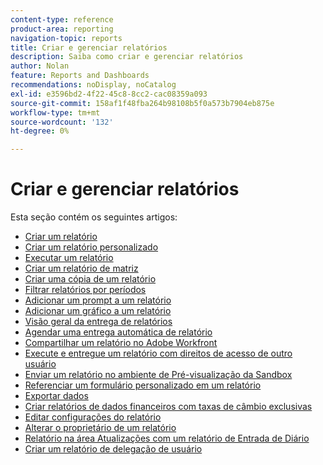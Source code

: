 ```yaml
---
content-type: reference
product-area: reporting
navigation-topic: reports
title: Criar e gerenciar relatórios
description: Saiba como criar e gerenciar relatórios
author: Nolan
feature: Reports and Dashboards
recommendations: noDisplay, noCatalog
exl-id: e3596bd2-4f22-45c8-8cc2-cac08359a093
source-git-commit: 158af1f48fba264b98108b5f0a573b7904eb875e
workflow-type: tm+mt
source-wordcount: '132'
ht-degree: 0%

---
```


# Criar e gerenciar relatórios

<!-- Audited: 11/2024 -->

Esta seção contém os seguintes artigos:

* [Criar um relatório](../../../reports-and-dashboards/reports/creating-and-managing-reports/create-report.md)
* [Criar um relatório personalizado](../../../reports-and-dashboards/reports/creating-and-managing-reports/create-custom-report.md)
* [Executar um relatório](../../../reports-and-dashboards/reports/creating-and-managing-reports/run-report.md)
* [Criar um relatório de matriz](../../../reports-and-dashboards/reports/creating-and-managing-reports/create-matrix-report.md)
* [Criar uma cópia de um relatório](../../../reports-and-dashboards/reports/creating-and-managing-reports/create-copy-report.md)
* [Filtrar relatórios por períodos](../../../reports-and-dashboards/reports/creating-and-managing-reports/filter-reports-time-frames.md)
* [Adicionar um prompt a um relatório](../../../reports-and-dashboards/reports/creating-and-managing-reports/add-prompt-report.md)
* [Adicionar um gráfico a um relatório](../../../reports-and-dashboards/reports/creating-and-managing-reports/add-chart-report.md)
* [Visão geral da entrega de relatórios](../../../reports-and-dashboards/reports/creating-and-managing-reports/set-up-report-deliveries.md)
* [Agendar uma entrega automática de relatório](../../../reports-and-dashboards/reports/creating-and-managing-reports/set-up-automatic-report-delivery.md)
* [Compartilhar um relatório no Adobe Workfront](../../../reports-and-dashboards/reports/creating-and-managing-reports/share-report.md)
* [Execute e entregue um relatório com direitos de acesso de outro usuário](../../../reports-and-dashboards/reports/creating-and-managing-reports/run-deliver-report-access-rights-another-user.md)
* [Enviar um relatório no ambiente de Pré-visualização da Sandbox](../../../reports-and-dashboards/reports/creating-and-managing-reports/send-report-preview-sandbox-environment.md)
* [Referenciar um formulário personalizado em um relatório](../../../reports-and-dashboards/reports/creating-and-managing-reports/reference-custom-form-report.md)
* [Exportar dados](../../../reports-and-dashboards/reports/creating-and-managing-reports/export-data.md)
* [Criar relatórios de dados financeiros com taxas de câmbio exclusivas](../../../reports-and-dashboards/reports/creating-and-managing-reports/create-financial-data-reports-unique-exchange-rates.md)
* [Editar configurações do relatório](../../../reports-and-dashboards/reports/creating-and-managing-reports/edit-report-settings.md)
* [Alterar o proprietário de um relatório](../../../reports-and-dashboards/reports/creating-and-managing-reports/change-owner-report.md)
* [Relatório na área Atualizações com um relatório de Entrada de Diário](../../../reports-and-dashboards/reports/creating-and-managing-reports/create-journal-entry-report.md)
* [Criar um relatório de delegação de usuário](../../../reports-and-dashboards/reports/creating-and-managing-reports/create-user-delegation-report.md)

<!--outdated: For in-depth training on reports, see [Basic Report Creation Program for the new Workfront experience](https://one.workfront.com/s/basic-report-creation-program).-->
